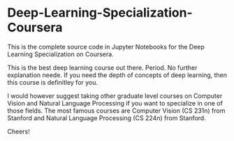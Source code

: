 # Deep-Learning-Specialization-Coursera

This is the complete source code in Jupyter Notebooks for the Deep Learning Specialization on Coursera. 

This is the best deep learning course out there. Period. No further explanation neede. If you need the depth of concepts of deep learning,
then this course is definitley for you.

I would however suggest taking other graduate level courses on Computer Vision and Natural Language Processing if you want to specialize
in one of those fields. The most famous courses are Computer Vision (CS 231n) from Stanford and Natural Language Processing (CS 224n)
from Stanford.

Cheers!

